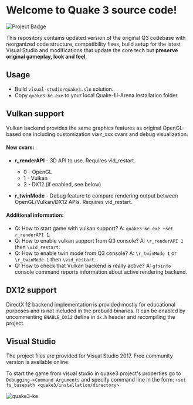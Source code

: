 # Welcome to Quake 3 source code!

<img src="https://ci.appveyor.com/api/projects/status/github/kennyalive/Quake-III-Arena-Kenny-Edition?svg=true" alt="Project Badge">

This repository contains updated version of the original Q3 codebase with reorganized code structure, compatibility fixes, build setup for the latest Visual Studio and modifications that update the core tech but **preserve original gameplay, look and feel**.

## Usage
* Build `visual-studio/quake3.sln` solution.
* Copy `quake3-ke.exe` to your local Quake-III-Arena installation folder.

## Vulkan support 
Vulkan backend provides the same graphics features as original OpenGL-based one including customization via r_xxx cvars and debug visualization.

#### New cvars:
* **r_renderAPI** - 3D API to use. Requires vid_restart.
    * 0 - OpenGL
    * 1 - Vulkan
    * 2 - DX12 (if enabled, see below)

* **r_twinMode** - Debug feature to compare rendering output between OpenGL/Vulkan/DX12 APIs. Requires vid_restart.

#### Additional information:
* Q: How to start game with vulkan support? A: `quake3-ke.exe +set r_renderAPI 1`.
* Q: How to enable vulkan support from Q3 console? A: `\r_renderAPI 1` then `\vid_restart`.
* Q: How to enable twin mode from Q3 console? A: `\r_twinMode 1` or `\r_twinMode 1` then `\vid_restart`.
* Q: How to check that Vulkan backend is really active? A: `gfxinfo` console command reports information about active rendering backend.

## DX12 support
DirectX 12 backend implementation is provided mostly for educational purposes and is not included in the prebuild binaries. It can be enabled by uncommenting `ENABLE_DX12` define in `dx.h` header and recompiling the project. 

## Visual Studio
The project files are provided for Visual Studio 2017. Free community version is available online.

To start the game from visual studio in quake3 project's properties go to `Debugging->Command Arguments` and specify command line in the form: `+set fs_basepath <quake3/installation/directory>`

![quake3-ke](https://user-images.githubusercontent.com/4964024/28160268-4f0707d4-67c8-11e7-9009-8540789aab0b.jpeg)
